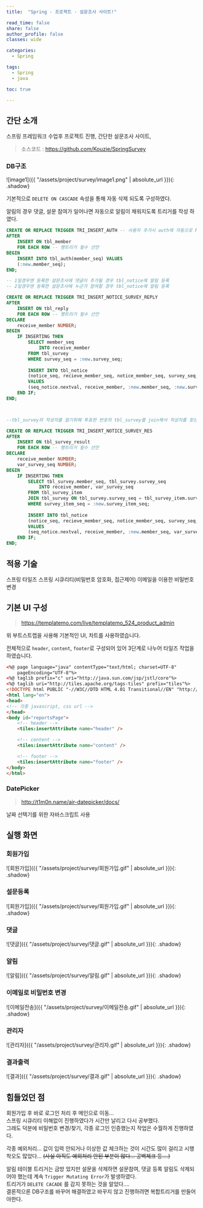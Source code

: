 ```yaml
---
title:  "Spring - 프로젝트 - 설문조사 사이트!"

read_time: false
share: false
author_profile: false
classes: wide

categories:
  - Spring

tags:
  - Spring
  - java

toc: true

---
```


## 간단 소개

스프링 프레임워크 수업후 프로젝트 진행, 간단한 설문조사 사이트,

> 소스코드 : https://github.com/Kouzie/SpringSurvey

### DB구조

![image1]({{ "/assets/project/survey/image1.png" | absolute_url }}){: .shadow}  

기본적으로 `DELETE ON CASCADE` 속성을 통해 자동 삭제 되도록 구성하였다.  

알림의 경우 댓글, 설문 참여가 일어나면 자동으로 알림이 채워지도록 트리거를 작성 하였다.  

```sql
CREATE OR REPLACE TRIGGER TRI_INSERT_AUTH -- 사용자 추가시 auth에 자동으로 ROLE_USER로 추가되도록 설정
AFTER
    INSERT ON tbl_member
    FOR EACH ROW -- 행트리거 필수 선언
BEGIN
    INSERT INTO tbl_auth(member_seq) VALUES
    (:new.member_seq);
END;

-- 1일경우엔 등록한 설문조사에 댓글이 추가될 경우 tbl_notice에 알림 등록
-- 2일경우엔 등록한 설문조사에 누군가 참여할 경우 tbl_notice에 알림 등록

CREATE OR REPLACE TRIGGER TRI_INSERT_NOTICE_SURVEY_REPLY
AFTER
    INSERT ON tbl_reply
    FOR EACH ROW -- 행트리거 필수 선언
DECLARE    
    receive_member NUMBER;
BEGIN
    IF INSERTING THEN
        SELECT member_seq 
            INTO receive_member
        FROM tbl_survey 
        WHERE survey_seq = :new.survey_seq;
        
        INSERT INTO tbl_notice
        (notice_seq, recieve_member_seq, notice_member_seq, survey_seq, reply_seq, survey_result_seq, notice_message, notice_type, notice_regdate, notice_readdate)
        VALUES
        (seq_notice.nextval, receive_member, :new.member_seq, :new.survey_seq, :new.reply_seq, null, '%s'||'님이'|| '%s'||'설문에 댓글을 남기셨습니다.', 1, sysdate, null);
    END IF;
END;



--tbl_survey의 작성자를 알기위해 투표한 번호의 tbl_survey를 join해서 작성자를 찾는다. (res는 트리거 이름이 30글자 넘어가면 안되서 짜름)

CREATE OR REPLACE TRIGGER TRI_INSERT_NOTICE_SURVEY_RES
AFTER
    INSERT ON tbl_survey_result
    FOR EACH ROW -- 행트리거 필수 선언
DECLARE    
    receive_member NUMBER;
    var_survey_seq NUMBER;
BEGIN
    IF INSERTING THEN
        SELECT tbl_survey.member_seq, tbl_survey.survey_seq  
            INTO receive_member, var_survey_seq
        FROM tbl_survey_item
        JOIN tbl_survey ON tbl_survey.survey_seq = tbl_survey_item.survey_seq
        WHERE survey_item_seq = :new.survey_item_seq;
        
        INSERT INTO tbl_notice
        (notice_seq, recieve_member_seq, notice_member_seq, survey_seq, reply_seq, survey_result_seq, notice_message, notice_type, notice_regdate, notice_readdate)
        VALUES
        (seq_notice.nextval, receive_member, :new.member_seq, var_survey_seq, null, :new.survey_result_seq, '%s'||'님이 '||'%s'||'설문에 참여하였습니다.', 2, sysdate, null);
    END IF;
END;
```

## 적용 기술

스프링 타일즈
스프링 시큐리티(비밀번호 암호화, 접근제어)
이메일을 이용한 비밀번호 변경


## 기본 UI 구성

> https://templatemo.com/live/templatemo_524_product_admin

위 부트스트랩을 사용해 기본적인 UI, 차트를 사용하였습니다.

전체적으로 `header`, `content`, `footer`로 구성되어 있어 3단계로 나누어 타일즈 작업을 하였습니다.  

```html
<%@ page language="java" contentType="text/html; charset=UTF-8"
	pageEncoding="UTF-8"%>
<%@ taglib prefix="c" uri="http://java.sun.com/jsp/jstl/core"%>
<%@ taglib uri="http://tiles.apache.org/tags-tiles" prefix="tiles"%>
<!DOCTYPE html PUBLIC "-//W3C//DTD HTML 4.01 Transitional//EN" "http://www.w3.org/TR/html4/loose.dtd">
<html lang="en">
<head>
<!-- 각종 javascript, css url -->
</head>
<body id="reportsPage">
	<!-- header -->
	<tiles:insertAttribute name="header" />

	<!-- content -->
	<tiles:insertAttribute name="content" />

	<!-- footer -->
	<tiles:insertAttribute name="footer" />
</body>
</html>
```

### DatePicker

> http://t1m0n.name/air-datepicker/docs/

날짜 선택기를 위한 자바스크립트 사용

## 실행 화면

### 회원가입

![회원가입]({{ "/assets/project/survey/회원가입.gif" | absolute_url }}){: .shadow} 

### 설문등록

![회원가입]({{ "/assets/project/survey/회원가입.gif" | absolute_url }}){: .shadow} 

### 댓글

![댓글]({{ "/assets/project/survey/댓글.gif" | absolute_url }}){: .shadow} 

### 알림

![알림]({{ "/assets/project/survey/알림.gif" | absolute_url }}){: .shadow} 

### 이메일로 비밀번호 변경

![이메일전송]({{ "/assets/project/survey/이메일전송.gif" | absolute_url }}){: .shadow} 

### 관리자

![관리자]({{ "/assets/project/survey/관리자.gif" | absolute_url }}){: .shadow} 

### 결과출력

![결과]({{ "/assets/project/survey/결과.gif" | absolute_url }}){: .shadow} 



## 힘들었던 점

회원가입 후 바로 로그인 처리 후 메인으로 이동...  
스프링 시큐리티 이해없이 진행하였다가 시간만 날리고 다시 공부했다.     
그래도 덕분에 비밀번호 변경/찾기, 각종 로그인 인증했는지 작업은 수월하게 진행하였다.  

각종 예외처리... 값이 입력 안되거나 이상한 값 체크하는 것이 시간도 많이 걸리고 시행착오도 많았다...
~~(사실 아직도 예외처리 안된 부분이 많다... 공백체크 등....)~~

알림 테이블 트리거는 금방 었지만 설문을 삭제하면 설문참여, 댓글 등록 알림도 삭제되어야 했는데 계속 `Trigger Mutating Error`가 발생하였다.  
트리거가 `DELETE CACADE` 를 감지 못하는 것을 알았다....  
결론적으론 DB구조를 바꾸어 해결하였고 바꾸지 않고 진행하려면 복합트리거를 만들어야한다.   
